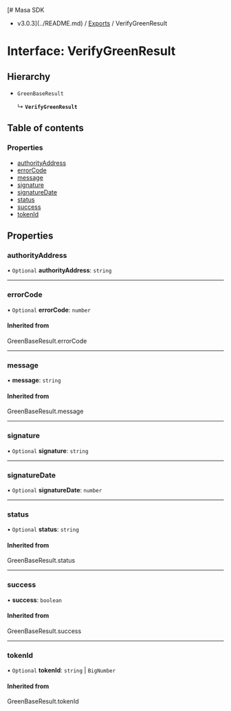 [# Masa SDK
 - v3.0.3](../README.md) / [Exports](../modules.md) / VerifyGreenResult

# Interface: VerifyGreenResult

## Hierarchy

- `GreenBaseResult`

  ↳ **`VerifyGreenResult`**

## Table of contents

### Properties

- [authorityAddress](VerifyGreenResult.md#authorityaddress)
- [errorCode](VerifyGreenResult.md#errorcode)
- [message](VerifyGreenResult.md#message)
- [signature](VerifyGreenResult.md#signature)
- [signatureDate](VerifyGreenResult.md#signaturedate)
- [status](VerifyGreenResult.md#status)
- [success](VerifyGreenResult.md#success)
- [tokenId](VerifyGreenResult.md#tokenid)

## Properties

### authorityAddress

• `Optional` **authorityAddress**: `string`

___

### errorCode

• `Optional` **errorCode**: `number`

#### Inherited from

GreenBaseResult.errorCode

___

### message

• **message**: `string`

#### Inherited from

GreenBaseResult.message

___

### signature

• `Optional` **signature**: `string`

___

### signatureDate

• `Optional` **signatureDate**: `number`

___

### status

• `Optional` **status**: `string`

#### Inherited from

GreenBaseResult.status

___

### success

• **success**: `boolean`

#### Inherited from

GreenBaseResult.success

___

### tokenId

• `Optional` **tokenId**: `string` \| `BigNumber`

#### Inherited from

GreenBaseResult.tokenId
